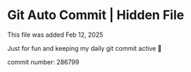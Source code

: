 # Git Auto Commit | Hidden File

This file was added Feb 12, 2025

Just for fun and keeping my daily git commit active 🤪

commit number: 286799
